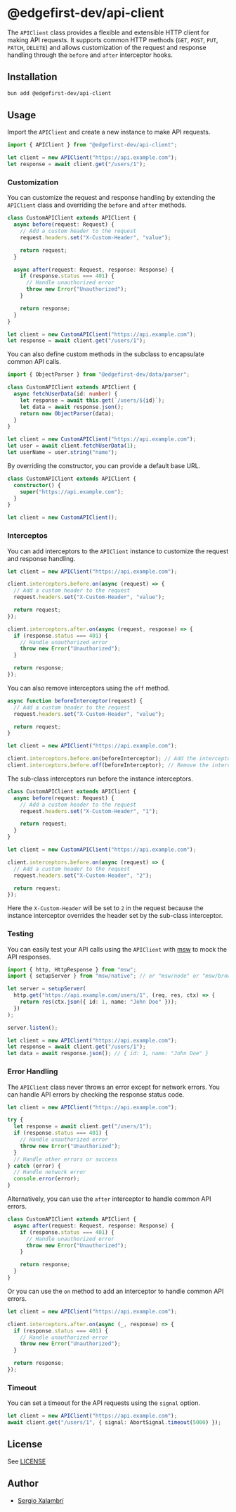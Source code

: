 # @edgefirst-dev/api-client

The `APIClient` class provides a flexible and extensible HTTP client for making API requests. It supports common HTTP methods (`GET`, `POST`, `PUT`, `PATCH`, `DELETE`) and allows customization of the request and response handling through the `before` and `after` interceptor hooks.

## Installation

```sh
bun add @edgefirst-dev/api-client
```

## Usage

Import the `APIClient` and create a new instance to make API requests.

```ts
import { APIClient } from "@edgefirst-dev/api-client";

let client = new APIClient("https://api.example.com");
let response = await client.get("/users/1");
```

### Customization

You can customize the request and response handling by extending the `APIClient` class and overriding the `before` and `after` methods.

```ts
class CustomAPIClient extends APIClient {
  async before(request: Request) {
    // Add a custom header to the request
    request.headers.set("X-Custom-Header", "value");

    return request;
  }

  async after(request: Request, response: Response) {
    if (response.status === 401) {
      // Handle unauthorized error
      throw new Error("Unauthorized");
    }

    return response;
  }
}

let client = new CustomAPIClient("https://api.example.com");
let response = await client.get("/users/1");
```

You can also define custom methods in the subclass to encapsulate common API calls.

```ts
import { ObjectParser } from "@edgefirst-dev/data/parser";

class CustomAPIClient extends APIClient {
  async fetchUserData(id: number) {
    let response = await this.get(`/users/${id}`);
    let data = await response.json();
    return new ObjectParser(data);
  }
}

let client = new CustomAPIClient("https://api.example.com");
let user = await client.fetchUserData(1);
let userName = user.string("name");
```

By overriding the constructor, you can provide a default base URL.

```ts
class CustomAPIClient extends APIClient {
  constructor() {
    super("https://api.example.com");
  }
}

let client = new CustomAPIClient();
```

### Interceptos

You can add interceptors to the `APIClient` instance to customize the request and response handling.

```ts
let client = new APIClient("https://api.example.com");

client.interceptors.before.on(async (request) => {
  // Add a custom header to the request
  request.headers.set("X-Custom-Header", "value");

  return request;
});

client.interceptors.after.on(async (request, response) => {
  if (response.status === 401) {
    // Handle unauthorized error
    throw new Error("Unauthorized");
  }

  return response;
});
```

You can also remove interceptors using the `off` method.

```ts
async function beforeInterceptor(request) {
  // Add a custom header to the request
  request.headers.set("X-Custom-Header", "value");

  return request;
}

let client = new APIClient("https://api.example.com");

client.interceptors.before.on(beforeInterceptor); // Add the interceptor
client.interceptors.before.off(beforeInterceptor); // Remove the interceptor
```

The sub-class interceptors run before the instance interceptors.

```ts
class CustomAPIClient extends APIClient {
  async before(request: Request) {
    // Add a custom header to the request
    request.headers.set("X-Custom-Header", "1");

    return request;
  }
}

let client = new CustomAPIClient("https://api.example.com");

client.interceptors.before.on(async (request) => {
  // Add a custom header to the request
  request.headers.set("X-Custom-Header", "2");

  return request;
});
```

Here the `X-Custom-Header` will be set to `2` in the request because the instance interceptor overrides the header set by the sub-class interceptor.

### Testing

You can easily test your API calls using the `APIClient` with [msw](https://mswjs.io/) to mock the API responses.

```ts
import { http, HttpResponse } from "msw";
import { setupServer } from "msw/native"; // or "msw/node" or "msw/browser"

let server = setupServer(
  http.get("https://api.example.com/users/1", (req, res, ctx) => {
    return res(ctx.json({ id: 1, name: "John Doe" }));
  })
);

server.listen();

let client = new APIClient("https://api.example.com");
let response = await client.get("/users/1");
let data = await response.json(); // { id: 1, name: "John Doe" }
```

### Error Handling

The `APIClient` class never throws an error except for network errors. You can handle API errors by checking the response status code.

```ts
let client = new APIClient("https://api.example.com");

try {
  let response = await client.get("/users/1");
  if (response.status === 401) {
    // Handle unauthorized error
    throw new Error("Unauthorized");
  }
  // Handle other errors or success
} catch (error) {
  // Handle network error
  console.error(error);
}
```

Alternatively, you can use the `after` interceptor to handle common API errors.

```ts
class CustomAPIClient extends APIClient {
  async after(request: Request, response: Response) {
    if (response.status === 401) {
      // Handle unauthorized error
      throw new Error("Unauthorized");
    }

    return response;
  }
}
```

Or you can use the `on` method to add an interceptor to handle common API errors.

```ts
let client = new APIClient("https://api.example.com");

client.interceptors.after.on(async (_, response) => {
  if (response.status === 401) {
    // Handle unauthorized error
    throw new Error("Unauthorized");
  }

  return response;
});
```

### Timeout

You can set a timeout for the API requests using the `signal` option.

```ts
let client = new APIClient("https://api.example.com");
await client.get("/users/1", { signal: AbortSignal.timeout(5000) });
```

## License

See [LICENSE](./LICENSE)

## Author

- [Sergio Xalambrí](https://sergiodxa.com)
